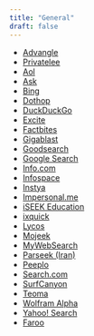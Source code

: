 ```yaml
---
title: "General"
draft: false
---
```


- [Advangle](http://advangle.com/)<br>
- [Privatelee](https://privatelee.com)<br>
- [Aol](http://search.aol.com/)<br>
- [Ask](http://www.ask.com/)<br>
- [Bing](http://www.bing.com/)<br>
- [Dothop](http://dothop.com/)<br>
- [DuckDuckGo](https://duckduckgo.com/)<br>
- [Excite](http://www.excite.com/)<br>
- [Factbites](http://www.factbites.com/)<br>
- [Gigablast](http://gigablast.com/)<br>
- [Goodsearch](http://www.goodsearch.com/)<br>
- [Google Search](http://www.google.com/)<br>
- [Info.com](http://www.info.com/)<br>
- [Infospace](http://www.infospace.com/)<br>
- [Instya](http://www.instya.com/)<br>
- [Impersonal.me](http://www.impersonal.me/)<br>
- [iSEEK Education](http://education.iseek.com/iseek/home.page)<br>
- [ixquick](https://www.ixquick.com/)<br>
- [Lycos](http://www.lycos.com/)<br>
- [Mojeek](http://www.mojeek.com/)<br>
- [MyWebSearch](http://home.mywebsearch.com/)<br>
- [Parseek (Iran)](http://www.parseek.com/)<br>
- [Peeplo](http://www.peeplo.com/)<br>
- [Search.com](http://www.search.com/)<br>
- [SurfCanyon](http://www.surfcanyon.com/)<br>
- [Teoma](http://www.teoma.com/)<br>
- [Wolfram Alpha](http://www.wolframalpha.com/)<br>
- [Yahoo! Search](http://www.yahoo.com/)<br>
- [Faroo](http://www.faroo.com/)<br>
